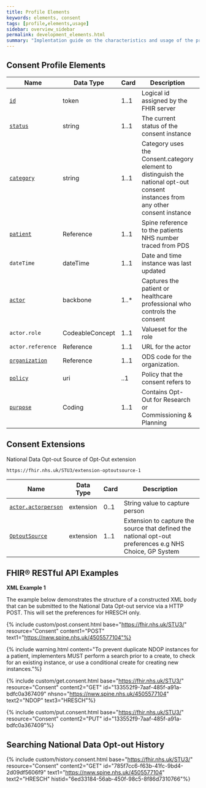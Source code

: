 ```yaml
---
title: Profile Elements
keywords: elements, consent
tags: [profile,elements,usage]
sidebar: overview_sidebar
permalink: development_elements.html
summary: "Implentation guide on the characteristics and usage of the profiles elements"
---
```


## Consent Profile Elements ##

|Name|Data Type|Card|Description|Value|
|----|---------|----|-----------|-----|
|[`id`](consent_id.html)|token|1..1|Logical id assigned by the FHIR server|Any UUID|
|[`status`](consent_status.html)|string|1..1|The current status of the consent instance|active,inactive|
|[`category`](consent_category.html)|string|1..1|Category uses the Consent.category element to distinguish the national opt-out consent instances from any other consent instance|NDOP|
|[`patient`](consent_patient.html)|Reference|1..1|Spine reference to the patients NHS number traced from PDS|
|`dateTime`|dateTime|1..1|Date and time instance was last updated|Date+Time+TimeZone|
|[`actor`](consent_actor.html)|backbone|1..*|Captures the patient or healthcare professional who controls the consent|N/A|
|`actor.role`|CodeableConcept|1..1|Valueset for the role|INF=informant|
|`actor.reference`|Reference|1..1|URL for the actor|
|[`organization`](consent_organization.html)|Reference|1..1|ODS code for the organization.|MUST be a URL|
|[`policy`](consent_policy.html)|uri|..1|Policy that the consent refers to|Should be able to resolve policy uri|
|[`purpose`](consent_purpose.html)|Coding|1..1|Contains Opt-Out for Research or Commissioning & Planning|RESCH, PLAN|


## Consent Extensions ##

National Data Opt-out Source of Opt-Out extension

`https://fhir.nhs.uk/STU3/extension-optoutsource-1`


|Name|Data Type|Card|Description|
|----|---------|----|-----------|
|[`actor.actorperson`](consent_extension_actorperson.html)|extension|0..1|String value to capture person|Mother of patient|
|[`OptoutSource`](consent_extension_sourceofoptout.html)|extension|1..1|Extension to capture the source that defined the national opt-out preferences e.g NHS Choice, GP System|


## FHIR&reg; RESTful API Examples ##

**XML Example 1**

The example below demonstrates the structure of a constructed XML body that can be submitted to the National Data Opt-out service via a HTTP POST. This will set the preferences for HRESCH only.

<script src="https://gist.github.com/IOPS-DEV/49fa92287f5b1f05cf451a2f2466a77f.js"></script>

{% include custom/post.consent.html base="https://fhir.nhs.uk/STU3/" resource="Consent" content1="POST" text1="https://nww.spine.nhs.uk/4505577104"%}

{% include warning.html content="To prevent duplicate NDOP instances for a patient, implementers MUST perform a search prior to a create, to check for an existing instance, or use a conditional create for creating new instances."%}


{% include custom/get.consent.html base="https://fhir.nhs.uk/STU3/" resource="Consent" content2="GET" id="133552f9-7aaf-485f-a91a-bdfc0a367409" nhsno="https://nww.spine.nhs.uk/4505577104" text2="NDOP" text3="HRESCH"%}

{% include custom/put.consent.html base="https://fhir.nhs.uk/STU3/" resource="Consent" content2="PUT" id="133552f9-7aaf-485f-a91a-bdfc0a367409"%}

## Searching National Data Opt-out History ##

{% include custom/history.consent.html base="https://fhir.nhs.uk/STU3/" resource="Consent" content2="GET" id="785f7cc6-f63b-41fc-9bd4-2d09df5606f9" text1="https://nww.spine.nhs.uk/4505577104" text2="HRESCH" histid="6ed33184-56ab-450f-98c5-8f86d7310766"%}


